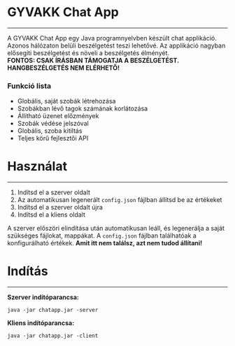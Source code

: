 # GYVAKK Chat App

---

A GYVAKK Chat App egy Java programnyelvben készült chat applikáció. Azonos hálózaton belüli beszélgetést teszi lehetővé. Az applikáció nagyban elősegíti beszélgetést és növeli a beszélgetés élményét.</br>
**FONTOS: CSAK ÍRÁSBAN TÁMOGATJA A BESZÉLGETÉST. HANGBESZÉLGETÉS NEM ELÉRHETŐ!**

### Funkció lista
- Globális, saját szobák létrehozása
- Szobákban lévő tagok számának korlátozása
- Állítható üzenet előzmények
- Szobák védése jelszóval
- Globális, szoba kitiltás
- Teljes körű fejlesztői API

# Használat

---

1. Indítsd el a szerver oldalt
2. Az automatikusan legenerált `config.json` fájlban állítsd be az értékeket
3. Indítsd el a szerver oldalt újra
4. Indítsd el a kliens oldalt

A szerver előszöri elindítása után automatikusan leáll, és legenerálja a saját szükséges fájlokat, mappákat.
A `config.json` fájlban találhatóak a konfigurálható értékek. **Amit itt nem találsz, azt nem tudod állítani!**




# Indítás

---

**Szerver indítóparancsa:**
```batch
java -jar chatapp.jar -server
```

**Kliens indítóparancsa:**
```batch
java -jar chatapp.jar -client
```